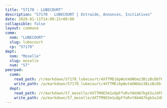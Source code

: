 ```yaml
---
title: "57170 - LUBECOURT"
description: "57170 - LUBECOURT | Entraide, Annonces, Initiatives"
date: 2020-01-11T14:09:21+09:00
collapsible: false
layout: commune
comm:
  nom: "LUBECOURT"
  slug: lubecourt
  cp: "57170"
dept:
  nom: "Moselle"
  slug: moselle
  num: "57"
peerpad:
  comm:
    read_path: /r/markdown/57170_lubecourt/4XTTMEi6pWutmUNGmz3BizBcDbf6TqZwbq7XKbhsaGW9DB6nr
    write_path: /w/markdown/57170_lubecourt/4XTTMEi6pWutmUNGmz3BizBcDbf6TqZwbq7XKbhsaGW9DB6nr-K3TgTdYuq2Y2XezpqzsJZGgkqisbofMHRHpus2aVcc6Pjx2WDP4X2VvSpftcwmLzd4S6bebP6y4XiTRUtYM6cngvYKzDQ4vYyutFjART2hsUghCK9Z4pXTsTY2nH9ca7mXFVsB9Y
  dept:
    read_path: /r/markdown/57_moselle/4XTTM9E5m1uQpFfoRvYAkHA7kgkSuJdFBSCmoLnZ6YvxmqAKj
    write_path: /w/markdown/57_moselle/4XTTM9E5m1uQpFfoRvYAkHA7kgkSuJdFBSCmoLnZ6YvxmqAKj-K3TgTxpsRhjGfb3pJqDaX4rYTLkyLoK3BLA4awBfhTSCoyNhResrhhmfsEF8aKnccedt5XoBzWeRYfKxQxNKv71ETcpGharLRE7rdgTKY3uSaW3Du2dz8v23YEY268mfYmweTFnR
---
```


